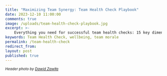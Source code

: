 ```yaml
---
title: "Maximizing Team Synergy: Team Health Check Playbook"
date: 2023-12-10 11:00:00
comments: true
image: /uploads/team-health-check-playbook.jpg
excerpt: >-
    Everything you need for successful team health checks: 15 key dimensions for assessment, 6 ready-to-use formats, essential setup requirements, and a step-by-step meeting agenda.
keywords: Team Health Check, wellbeing, team morale
permalink: /team-health-check
redirect_from:
layout: post
published: true
---
```


<small><em>Header photo by <a target="_blank" rel="noopener" href="https://unsplash.com/fr/@davealmine">Dawid Zawiła</a></em></small>

